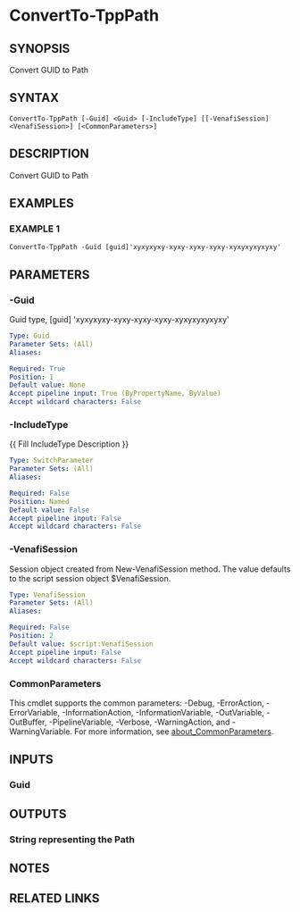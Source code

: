 # ConvertTo-TppPath

## SYNOPSIS
Convert GUID to Path

## SYNTAX

```
ConvertTo-TppPath [-Guid] <Guid> [-IncludeType] [[-VenafiSession] <VenafiSession>] [<CommonParameters>]
```

## DESCRIPTION
Convert GUID to Path

## EXAMPLES

### EXAMPLE 1
```
ConvertTo-TppPath -Guid [guid]'xyxyxyxy-xyxy-xyxy-xyxy-xyxyxyxyxyxy'
```

## PARAMETERS

### -Guid
Guid type, \[guid\] 'xyxyxyxy-xyxy-xyxy-xyxy-xyxyxyxyxyxy'

```yaml
Type: Guid
Parameter Sets: (All)
Aliases:

Required: True
Position: 1
Default value: None
Accept pipeline input: True (ByPropertyName, ByValue)
Accept wildcard characters: False
```

### -IncludeType
{{ Fill IncludeType Description }}

```yaml
Type: SwitchParameter
Parameter Sets: (All)
Aliases:

Required: False
Position: Named
Default value: False
Accept pipeline input: False
Accept wildcard characters: False
```

### -VenafiSession
Session object created from New-VenafiSession method. 
The value defaults to the script session object $VenafiSession.

```yaml
Type: VenafiSession
Parameter Sets: (All)
Aliases:

Required: False
Position: 2
Default value: $script:VenafiSession
Accept pipeline input: False
Accept wildcard characters: False
```

### CommonParameters
This cmdlet supports the common parameters: -Debug, -ErrorAction, -ErrorVariable, -InformationAction, -InformationVariable, -OutVariable, -OutBuffer, -PipelineVariable, -Verbose, -WarningAction, and -WarningVariable. For more information, see [about_CommonParameters](http://go.microsoft.com/fwlink/?LinkID=113216).

## INPUTS

### Guid
## OUTPUTS

### String representing the Path
## NOTES

## RELATED LINKS
